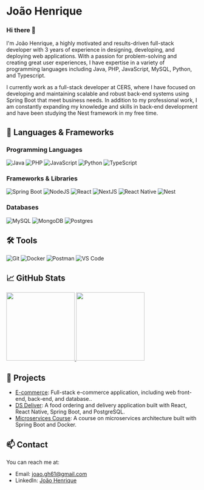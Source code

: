 # João Henrique 

### Hi there 👋

I'm João Henrique, a highly motivated and results-driven full-stack developer with 3 years of experience in designing, developing, and deploying web applications. With a passion for problem-solving and creating great user experiences, I have expertise in a variety of programming languages including Java, PHP, JavaScript, MySQL, Python, and Typescript.

I currently work as a full-stack developer at CERS, where I have focused on developing and maintaining scalable and robust back-end systems using Spring Boot that meet business needs. In addition to my professional work, I am constantly expanding my knowledge and skills in back-end development and have been studying the Nest framework in my free time.


## 🔧 Languages & Frameworks
### Programming Languages
![Java](https://img.shields.io/badge/-Java-007396?style=flat-square&logo=java)
![PHP](https://img.shields.io/badge/-PHP-777BB4?style=flat-square&logo=php&logoColor=white)
![JavaScript](https://img.shields.io/badge/-JavaScript-F7DF1E?style=flat-square&logo=javascript&logoColor=black)
![Python](https://img.shields.io/badge/-Python-3776AB?style=flat-square&logo=python&logoColor=white)
![TypeScript](https://img.shields.io/badge/-TypeScript-007ACC?style=flat-square&logo=typescript)

### Frameworks & Libraries
![Spring Boot](https://img.shields.io/badge/-Spring%20Boot-6DB33F?style=flat-square&logo=spring&logoColor=white)
![NodeJS](https://img.shields.io/badge/-NodeJS-339933?style=flat-square&logo=node.js&logoColor=white)
![React](https://img.shields.io/badge/-React-61DAFB?style=flat-square&logo=react&logoColor=black)
![NextJS](https://img.shields.io/badge/-Next.js-000000?style=flat-square&logo=next.js&logoColor=white)
![React Native](https://img.shields.io/badge/-React%20Native-61DAFB?style=flat-square&logo=react&logoColor=black)
![Nest](https://img.shields.io/badge/-Nest-E0234E?style=flat-square&logo=nestjs&logoColor=white)

### Databases
![MySQL](https://img.shields.io/badge/-MySQL-4479A1?style=flat-square&logo=mysql&logoColor=white)
![MongoDB](https://img.shields.io/badge/-MongoDB-47A248?style=flat-square&logo=mongodb&logoColor=white)
![Postgres](https://img.shields.io/badge/postgres-%23316192.svg?style=flat-square&logo=postgresql&logoColor=white)

## 🛠️ Tools
![Git](https://img.shields.io/badge/-Git-F05032?style=flat-square&logo=git&logoColor=white)
![Docker](https://img.shields.io/badge/-Docker-2496ED?style=flat-square&logo=docker&logoColor=white)
![Postman](https://img.shields.io/badge/-Postman-FF6C37?style=flat-square&logo=postman&logoColor=white)
![VS Code](https://img.shields.io/badge/-VS%20Code-007ACC?style=flat-square&logo=visual-studio-code&logoColor=white)

## 📈 GitHub Stats

<a href="https://github.com/JoaoHenrique9">
  <img height="180em" src="https://github-readme-stats.vercel.app/api?username=JoaoHenrique9&show_icons=true&theme=algolia&include_all_commits=true&count_private=true"/>
  <img height="180em" src="https://github-readme-stats.vercel.app/api/top-langs/?username=JoaoHenrique9&layout=compact&langs_count=7&theme=algolia"/>
</a>

## 🔭 Projects

- [E-commerce](https://github.com/JoaoHenrique9/ecommerce): Full-stack e-commerce application, including web front-end, back-end, and database..
- [DS Deliver](https://github.com/JoaoHenrique9/dsdeliver-sds2): A food ordering and delivery application built with React, React Native, Spring Boot, and PostgreSQL.
- [Microservices Course](https://github.com/JoaoHenrique9/ms-course): A course on microservices architecture built with Spring Boot and Docker.
<!-- - [Laravel Tips](https://github.com/JoaoHenrique9/laravel-tips): A collection of tips and tricks for working with Laravel. -->

## 📫 Contact

You can reach me at:

- Email: [joao.gh61@gmail.com](joao.gh61@gmail.com)
- LinkedIn: [João Henrique](https://www.linkedin.com/in/joão-henrique-b59041185/)
